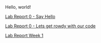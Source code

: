 Hello, world!

[Lab Report 0 - Say Hello](https://github.com/j6villanueva/cse15l-lab-reports/blob/main/lab-report-1-week-0.md) 

[Lab Report 0 - Lets get rowdy with our code](https://github.com/j6villanueva/cse15l-lab-reports/blob/main/test.md)

[Lab Report Week 1](
https://github.com/j6villanueva/cse15l-lab-reports/blob/7508aecb854b4ad425a87209bdf51fcabf5812be/Lab%20Report%201%20-%20Remote%20Access%20and%20Filesystem.md)

